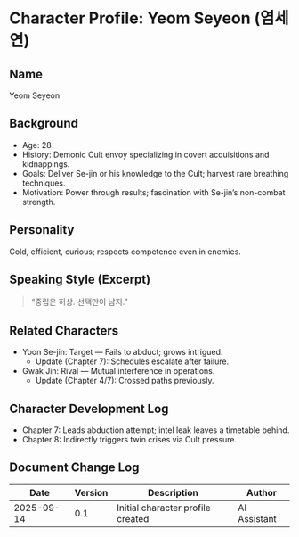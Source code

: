 # Character Profile: Yeom Seyeon (염세연)

## Name
Yeom Seyeon

## Background
- Age: 28
- History: Demonic Cult envoy specializing in covert acquisitions and kidnappings.
- Goals: Deliver Se-jin or his knowledge to the Cult; harvest rare breathing techniques.
- Motivation: Power through results; fascination with Se-jin’s non-combat strength.

## Personality
Cold, efficient, curious; respects competence even in enemies.

## Speaking Style (Excerpt)
> “중립은 허상. 선택만이 남지.”

## Related Characters
- Yoon Se-jin: Target — Fails to abduct; grows intrigued.
  - Update (Chapter 7): Schedules escalate after failure.
- Gwak Jin: Rival — Mutual interference in operations.
  - Update (Chapter 4/7): Crossed paths previously.

## Character Development Log
- Chapter 7: Leads abduction attempt; intel leak leaves a timetable behind.
- Chapter 8: Indirectly triggers twin crises via Cult pressure.

## Document Change Log
| Date       | Version | Description                         | Author       |
|------------|---------|-------------------------------------|--------------|
| 2025-09-14 | 0.1     | Initial character profile created   | AI Assistant |